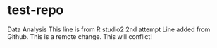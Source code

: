 # test-repo
Data Analysis 
This line is from R studio2
2nd attempt
Line added from Github.
This is a remote change.
This will conflict!
